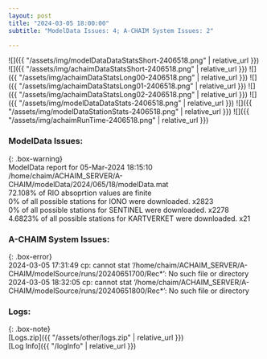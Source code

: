 ```yaml
---
layout: post
title: "2024-03-05 18:00:00"
subtitle: "ModelData Issues: 4; A-CHAIM System Issues: 2"

---
```


![]({{ "/assets/img/modelDataDataStatsShort-2406518.png" | relative_url }})
![]({{ "/assets/img/achaimDataStatsShort-2406518.png" | relative_url }})
![]({{ "/assets/img/achaimDataStatsLong00-2406518.png" | relative_url }})
![]({{ "/assets/img/achaimDataStatsLong01-2406518.png" | relative_url }})
![]({{ "/assets/img/achaimDataStatsLong02-2406518.png" | relative_url }})
![]({{ "/assets/img/modelDataDataStats-2406518.png" | relative_url }})
![]({{ "/assets/img/modelDataStationStats-2406518.png" | relative_url }})
![]({{ "/assets/img/achaimRunTime-2406518.png" | relative_url }})


### ModelData Issues:  
  
{: .box-warning}  
 ModelData report for 05-Mar-2024 18:15:10   
 /home/chaim/ACHAIM_SERVER/A-CHAIM/modelData/2024/065/18/modelData.mat   
 72.108% of RIO absoprtion values are finite   
 0% of all possible stations for IONO were downloaded. x2823   
 0% of all possible stations for SENTINEL were downloaded. x2278   
 4.6823% of all possible stations for KARTVERKET were downloaded. x21   
  
### A-CHAIM System Issues:  
  
{: .box-error}  
2024-03-05 17:31:49 cp: cannot stat ‘/home/chaim/ACHAIM_SERVER/A-CHAIM/modelSource/runs/20240651700/Rec*’: No such file or directory  
2024-03-05 18:32:05 cp: cannot stat ‘/home/chaim/ACHAIM_SERVER/A-CHAIM/modelSource/runs/20240651800/Rec*’: No such file or directory  

### Logs:  
  
{: .box-note}  
[Logs.zip]({{ "/assets/other/logs.zip" | relative_url }})  
[Log Info]({{ "/logInfo" | relative_url }})  
